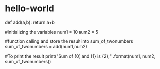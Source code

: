 # hello-world
def add(a,b):
  return a+b
 
#initializing the variables
num1 = 10
num2 = 5
 
#function calling and store the result into sum_of_twonumbers
sum_of_twonumbers = add(num1,num2)
 
#To print the result
print("Sum of {0} and {1} is {2};" .format(num1,
                           num2, sum_of_twonumbers))

